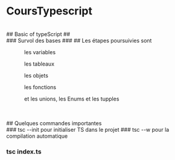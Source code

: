 # CoursTypescript #
<br/>
## Basic of typeScript ##
<br/>
### Survol des bases ###
## Les étapes poursuivies sont
<ul>
<ol>les variables</ol>
<ol>les tableaux</ol>
<ol>les objets</ol>
<ol>les fonctions</ol>
<ol>et les unions, les Enums et les tupples</ol>
</ul>
<br/>
<br/>
## Quelques commandes importantes
<br/>
### tsc --init 
pour initialiser TS dans le projet
### tsc --w 
pour la compilation automatique 

### tsc index.ts
